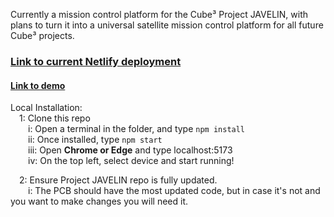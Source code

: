 Currently a mission control platform for the Cube³ Project JAVELIN, with plans to turn it into a universal satellite mission control platform for all future Cube³ projects.

<h3><a href="https://cube3-mission-control.netlify.app/">Link to current Netlify deployment</a></h3>
<h4><a href="https://www.youtube.com/watch?v=XpveqQ8JX9g">Link to demo</a></h3>

Local Installation:<br/>
&emsp;1: Clone this repo <br/>
&emsp;&emsp;i: Open a terminal in the folder, and type ```npm install``` <br/>
&emsp;&emsp;ii: Once installed, type ```npm start``` <br/>
&emsp;&emsp;iii: Open **Chrome or Edge** and type localhost:5173 <br/>
&emsp;&emsp;iv: On the top left, select device and start running! <br/>
    
&emsp;2: Ensure Project JAVELIN repo is fully updated. <br/>
&emsp;&emsp;i: The PCB should have the most updated code, but in case it's not and you want to make changes you will need it.
